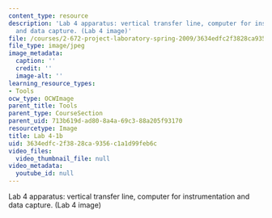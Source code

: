 ```yaml
---
content_type: resource
description: 'Lab 4 apparatus: vertical transfer line, computer for instrumentation
  and data capture. (Lab 4 image)'
file: /courses/2-672-project-laboratory-spring-2009/3634edfc2f3828ca9356c1a1d99feb6c_lab41b.jpg
file_type: image/jpeg
image_metadata:
  caption: ''
  credit: ''
  image-alt: ''
learning_resource_types:
- Tools
ocw_type: OCWImage
parent_title: Tools
parent_type: CourseSection
parent_uid: 713b619d-ad80-8a4a-69c3-88a205f93170
resourcetype: Image
title: Lab 4-1b
uid: 3634edfc-2f38-28ca-9356-c1a1d99feb6c
video_files:
  video_thumbnail_file: null
video_metadata:
  youtube_id: null
---
```

Lab 4 apparatus: vertical transfer line, computer for instrumentation and data capture. (Lab 4 image)

